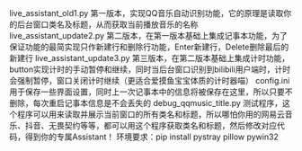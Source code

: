 live_assistant_old1.py 第一版本，实现QQ音乐自动识别功能，它的原理是读取你的后台窗口类名及标题，从而获取当前播放音乐的名称
live_assistant_update2.py 第二版本，在第一版本基础上集成记事本功能，为了保证功能的最简实现只作新建行和删除行功能，Enter新建行，Delete删除最后的新建行
live_assistant_update3.py 第三版本，在第二版本基础上集成计时功能，button实现计时的手动暂停和继续，同时当后台窗口识别到bilibili用户端时，计时会强制暂停，窗口关闭计时继续（更适合爱摸鱼宝宝体质的计时器喵）
config.ini 用于保存一些界面设置，同时上一次记事本中的信息将被保存在这里，所以只要不删除，每次重启记事本信息是不会丢失的
debug_qqmusic_title.py 测试程序，这个程序可以用来读取并展示当前窗口的所有类名和标题，所以哪怕你用的网易云音乐、抖音、无畏契约等等，都可以用这个程序获取类名和标题，然后修改对应代码，得到你的专属Assistant！
环境要求：pip install pystray pillow pywin32
